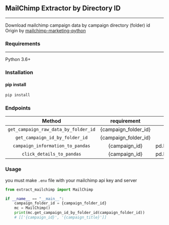 ## MailChimp Extractor by Directory ID
---

Download mailchimp campaign data by campaign directory (folder) id
Origin by [mailchimp-marketing-python](https://github.com/mailchimp/mailchimp-marketing-python)

### Requirements
---
Python 3.6+

### Installation 
#### pip install
```python
pip install  
```

### Endpoints

|                Method                |     requirement      |    return     |
|:------------------------------------:|:--------------------:|:-------------:|
| `get_campaign_raw_data_by_folder_id` | {campaign_folder_id} |     JSON      |
|    `get_campaign_id_by_folder_id`    | {campaign_folder_id} |     list      |
|   `campaign_information_to_pandas`   |    {campaign_id}     | pd.DataFrame  |
|      `click_details_to_pandas`       |    {campaign_id}     | pd.DataFrame  |

### Usage

you must make `.env` file with your mailchimp api key and server

```python
from extract_mailchimp import MailChimp

if __name__ == "__main__":
    campaign_folder_id = {campaign_folder_id}
    mc = MailChimp()
    print(mc.get_campaign_id_by_folder_id(campaign_folder_id))
    # [['{campaign_id}', '{campaign_title}']]
```

